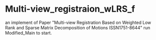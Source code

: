 # Multi-view_registraion_wLRS_f
an implement of Paper "Multi-view Registration Based on Weighted Low Rank and Sparse Matrix Decomposition of Motions ISSN1751-8644"
run Modified_Main  to start.